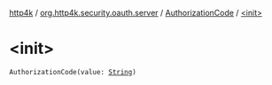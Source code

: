 [http4k](../../index.md) / [org.http4k.security.oauth.server](../index.md) / [AuthorizationCode](index.md) / [&lt;init&gt;](./-init-.md)

# &lt;init&gt;

`AuthorizationCode(value: `[`String`](https://kotlinlang.org/api/latest/jvm/stdlib/kotlin/-string/index.html)`)`